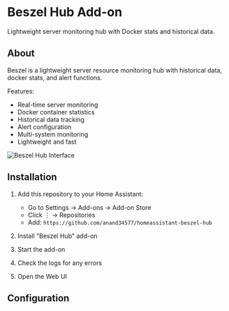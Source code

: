 # Beszel Hub Add-on

Lightweight server monitoring hub with Docker stats and historical data.

## About

Beszel is a lightweight server resource monitoring hub with historical data, docker stats, and alert functions.

Features:
- Real-time server monitoring
- Docker container statistics
- Historical data tracking
- Alert configuration
- Multi-system monitoring
- Lightweight and fast

![Beszel Hub Interface](https://raw.githubusercontent.com/henrygd/beszel/main/supplemental/screenshots/hub-dark.png)

## Installation

1. Add this repository to your Home Assistant:
   - Go to Settings → Add-ons → Add-on Store
   - Click ⋮ → Repositories
   - Add: `https://github.com/anand34577/homeassistant-beszel-hub`

2. Install "Beszel Hub" add-on
3. Start the add-on
4. Check the logs for any errors
5. Open the Web UI

## Configuration

